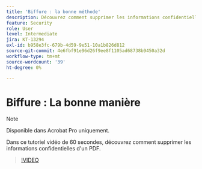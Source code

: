```yaml
---
title: 'Biffure : la bonne méthode'
description: Découvrez comment supprimer les informations confidentielles d’un PDF
feature: Security
role: User
level: Intermediate
jira: KT-13294
exl-id: b958e3fc-679b-4d59-9e51-10a1b826d812
source-git-commit: 4e6fbf91e96d26f9ee8f1105ad68738b9450a32d
workflow-type: tm+mt
source-wordcount: '39'
ht-degree: 0%

---
```


# Biffure : La bonne manière

>[!NOTE]
>
>Disponible dans Acrobat Pro uniquement.

Dans ce tutoriel vidéo de 60 secondes, découvrez comment supprimer les informations confidentielles d&#39;un PDF.

>[!VIDEO](https://video.tv.adobe.com/v/3411377?quality=12&learn=on&hidetitle=true)
